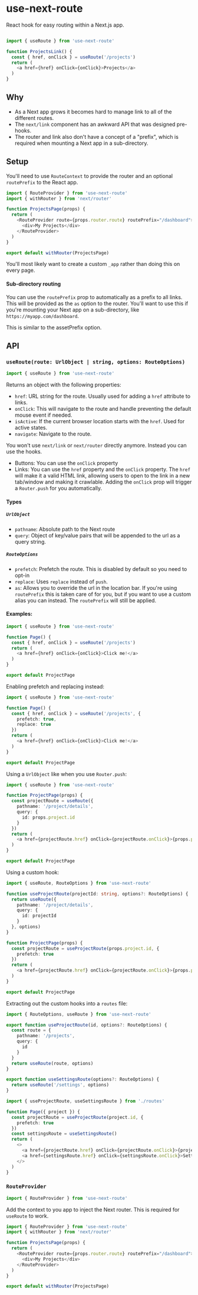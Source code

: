 # use-next-route

React hook for easy routing within a Next.js app. 

```ts

import { useRoute } from 'use-next-route'

function ProjectsLink() {
  const { href, onClick } = useRoute('/projects')
  return (
    <a href={href} onClick={onClick}>Projects</a>
  )
}
```

## Why

* As a Next app grows it becomes hard to manage link to all of the different routes. 
* The `next/link` component has an awkward API that was designed pre-hooks.
* The router and link also don't have a concept of a "prefix", which is required when mounting a Next app in a sub-directory. 

## Setup

You'll need to use `RouteContext` to provide the router and an optional `routePrefix` to the React app. 

```ts
import { RouteProvider } from 'use-next-route'
import { withRouter } from 'next/router'

function ProjectsPage(props) {
  return (
    <RouteProvider route={props.router.route} routePrefix="/dashboard">
      <div>My Projects</div>
    </RouteProvider>
  )
}

export default withRouter(ProjectsPage)
```

You'll most likely want to create a custom `_app` rather than doing this on every page.

#### Sub-directory routing

You can use the `routePrefix`  prop to automatically as a prefix to all links. This will be provided as the `as` option to the router. You'll want to use this if you're mounting your Next app on a sub-directory, like `https://myapp.com/dashboard`. 

This is similar to the assetPrefix option.

## API

### `useRoute(route: UrlObject | string, options: RouteOptions)`

```ts
import { useRoute } from 'use-next-route'
```

Returns an object with the following properties:

* `href`: URL string for the route. Usually used for adding a `href` attribute to links.
* `onClick`: This will navigate to the route and handle preventing the default mouse event if needed.
* `isActive`: If the current browser location starts with the `href`. Used for active states.
* `navigate`: Navigate to the route.

You won't use `next/link` or `next/router` directly anymore. Instead you can use the hooks. 

* Buttons: You can use the `onClick` property
* Links: You can use the `href` property and the `onClick` property. The `href` will make it a valid HTML link, allowing users to open to the link in a new tab/window and making it crawlable. Adding the `onClick` prop will trigger a `Router.push` for you automatically.

#### Types 
##### `UrlObject`

* `pathname`: Absolute path to the Next route
* `query`: Object of key/value pairs that will be appended to the url as a query string.

##### `RouteOptions`

* `prefetch`: Prefetch the route. This is disabled by default so you need to opt-in
* `replace`: Uses `replace` instead of `push`. 
* `as`: Allows you to override the url in the location bar. If you're using `routePrefix` this is taken care of for you, but if you want to use a custom alias you can instead. The `routePrefix` will still be applied.

#### Examples:

```ts
import { useRoute } from 'use-next-route'

function Page() {
  const { href, onClick } = useRoute('/projects')
  return (
    <a href={href} onClick={onClick}>Click me!</a>
  )
}

export default ProjectPage
```

Enabling prefetch and replacing instead:

```ts
import { useRoute } from 'use-next-route'

function Page() {
  const { href, onClick } = useRoute('/projects', {
    prefetch: true,
    replace: true
  })
  return (
    <a href={href} onClick={onClick}>Click me!</a>
  )
}

export default ProjectPage
```

Using a `UrlObject` like when you use `Router.push`:

```ts
import { useRoute } from 'use-next-route'

function ProjectPage(props) {
  const projectRoute = useRoute({
    pathname: '/project/details',
    query: {
      id: props.project.id
    }
  })
  return (
    <a href={projectRoute.href} onClick={projectRoute.onClick}>{props.project.name}</a>
  )
}

export default ProjectPage
```

Using a custom hook:

```ts
import { useRoute, RouteOptions } from 'use-next-route'

function useProjectRoute(projectId: string, options?: RouteOptions) {
  return useRoute({
    pathname: '/project/details',
    query: {
      id: projectId
    }
  }, options)
}

function ProjectPage(props) {
  const projectRoute = useProjectRoute(props.project.id, {
    prefetch: true
  })
  return (
    <a href={projectRoute.href} onClick={projectRoute.onClick}>{props.project.name}</a>
  )
}

export default ProjectPage
```

Extracting out the custom hooks into a `routes` file:

```ts
import { RouteOptions, useRoute } from 'use-next-route'

export function useProjectRoute(id, options?: RouteOptions) {
  const route = {
    pathname: '/projects',
    query: {
      id
    }
  }
  return useRoute(route, options)
}

export function useSettingsRoute(options?: RouteOptions) {
  return useRoute('/settings', options)
}
```

```ts
import { useProjectRoute, useSettingsRoute } from './routes'

function Page({ project }) {
  const projectRoute = useProjectRoute(project.id, {
    prefetch: true
  })
  const settingsRoute = useSettingsRoute()
  return (
    <>
      <a href={projectRoute.href} onClick={projectRoute.onClick}>{project.name}</a>
      <a href={settingsRoute.href} onClick={settingsRoute.onClick}>Settings</a>
    </>
  )
}
```

### `RouteProvider`

```ts
import { RouteProvider } from 'use-next-route'
```

Add the context to you app to inject the Next router. This is required for `useRoute` to work. 

```ts
import { RouteProvider } from 'use-next-route'
import { withRouter } from 'next/router'

function ProjectsPage(props) {
  return (
    <RouteProvider route={props.router.route} routePrefix="/dashboard">
      <div>My Projects</div>
    </RouteProvider>
  )
}

export default withRouter(ProjectsPage)
```
